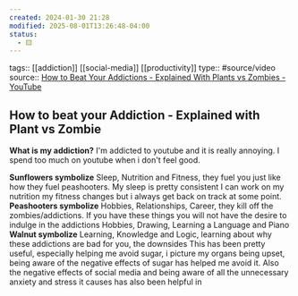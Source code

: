 ```yaml
---
created: 2024-01-30 21:28
modified: 2025-08-01T13:26:48-04:00
status:
  - 🟨
---
```

tags:: [[addiction]] [[social-media]] [[productivity]]
type:: #source/video
source:: [How to Beat Your Addictions - Explained With Plants vs Zombies - YouTube](https://www.youtube.com/watch?v=-gHU3BPHHfQ&list=WL&index=5)

## How to beat your Addiction - Explained with Plant vs Zombie

**What is my addiction?**
	I'm addicted to youtube and it is really annoying. I spend too much on youtube when i don't feel good.

**Sunflowers symbolize**
	Sleep, Nutrition and Fitness, they fuel you just like how they fuel peashooters.
		My sleep is pretty consistent
		I can work on my nutrition
		my fitness changes but i always get back on track at some point.
**Peashooters symbolize**
	Hobbies, Relationships, Career, they kill off the zombies/addictions. If you have these things you will not have the desire to indulge in the addictions
		Hobbies,
			Drawing, Learning a Language and Piano
**Walnut symbolize**
	Learning, Knowledge and Logic, learning about why these addictions are bad for you, the downsides
		This has been pretty useful, especially helping me avoid sugar, i picture my organs being upset, being aware of the negative effects of sugar has helped me avoid it.
		Also the negative effects of social media and being aware of all the unnecessary anxiety and stress it causes has also been helpful in
